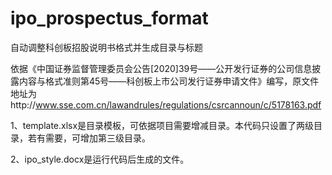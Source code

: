 # ipo_prospectus_format
自动调整科创板招股说明书格式并生成目录与标题

依据《中国证券监督管理委员会公告[2020]39号——公开发行证券的公司信息披露内容与格式准则第45号——科创板上市公司发行证券申请文件》编写，原文件地址为http://www.sse.com.cn/lawandrules/regulations/csrcannoun/c/5178163.pdf


1、template.xlsx是目录模板，可依据项目需要增减目录。本代码只设置了两级目录，若有需要，可增加第三级目录。

2、ipo_style.docx是运行代码后生成的文件。
